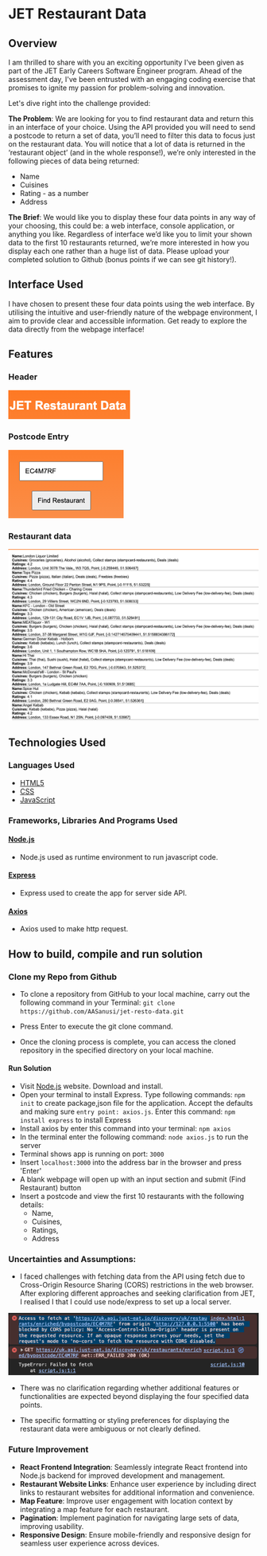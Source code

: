 # JET Restaurant Data

## Overview
I am thrilled to share with you an exciting opportunity I've been given as part of the JET Early Careers Software Engineer program. Ahead of the assessment day, I've been entrusted with an engaging coding exercise that promises to ignite my passion for problem-solving and innovation.

Let's dive right into the challenge provided:

**The Problem**: We are looking for you to find restaurant data and return this in an interface of your choice.
Using the API provided you will need to send a postcode to return a set of data, you’ll need to filter this data to focus just on the restaurant data.
You will notice that a lot of data is returned in the ‘restaurant object’ (and in the whole response!), we’re only interested in the following pieces of data being returned:

- Name
- Cuisines
- Rating - as a number
- Address

**The Brief**: We would like you to display these four data points in any way of your choosing, this could be: a web interface, console application, or anything you like.
Regardless of interface we’d like you to limit your shown data to the first 10 restaurants returned, we’re more interested in how you display each one rather than a huge list of data.
Please upload your completed solution to Github (bonus points if we can see git history!).

## Interface Used
I have chosen to present these four data points using the web interface. By utilising the intuitive and user-friendly nature of the webpage environment, I aim to provide clear and accessible information. Get ready to explore the data directly from the webpage interface!

## Features
### Header
![Header of the page image](/assets/images/jet-header.png)
### Postcode Entry
![Postcode entry image](/assets/images/postcode-entry.png)
### Restaurant data
![Restaurant data image](/assets/images/restaurants.png)
## Technologies Used
### Languages Used
- [HTML5](https://en.wikipedia.org/wiki/HTML)
- [CSS](https://en.wikipedia.org/wiki/CSS)
- [JavaScript](https://en.wikipedia.org/wiki/JavaScript)

### Frameworks, Libraries And Programs Used 
#### [Node.js](https://nodejs.org/en)
   - Node.js used as runtime environment to run javascript code.
#### [Express](https://expressjs.com/)
   - Express used to create the app for server side API.
#### [Axios](https://axios-http.com/)
   - Axios used to make http request.


## How to build, compile and run solution
### Clone my Repo from Github
- To clone a repository from GitHub to your local machine, carry out the following command in your Terminal: 
`git clone https://github.com/AASanusi/jet-resto-data.git`

- Press Enter to execute the git clone command.

- Once the cloning process is complete, you can access the cloned repository in the specified directory on your local machine.

#### Run Solution
- Visit [Node.js](https://nodejs.org/en) website. Download and install.
- Open your terminal to install Express. Type following commands: `npm init` to create package,json file for the application. Accept the defaults and making sure `entry point: axios.js`. Enter this command: `npm install express` to install Express
- Install axios by enter this command into your terminal: `npm axios`
- In the terminal enter the following command: `node axios.js` to run the server
- Terminal shows app is running on port: `3000`
- Insert `localhost:3000` into the address bar in the browser and press 'Enter'
- A blank webpage will open up with an input section and submit (Find Restaurant) button
- Insert a postcode and view the first 10 restaurants with the following details:
  - Name,
  - Cuisines,
  - Ratings,
  - Address

### Uncertainties and Assumptions:
- I faced challenges with fetching data from the API using fetch due to Cross-Origin Resource Sharing (CORS) restrictions in the web browser. After exploring different approaches and seeking clarification from JET, I realised I that I could use node/express to set up a local server.

![Screenshot of CORS block](assets/images/cors-blocking.png)

- There was no clarification regarding whether additional features or functionalities are expected beyond displaying the four specified data points.

- The specific formatting or styling preferences for displaying the restaurant data were ambiguous or not clearly defined.

### Future Improvement
- **React Frontend Integration**: Seamlessly integrate React frontend into Node.js backend for improved development and management.
- **Restaurant Website Links**: Enhance user experience by including direct links to restaurant websites for additional information and convenience.
- **Map Feature**: Improve user engagement with location context by integrating a map feature for each restaurant.
- **Pagination**: Implement pagination for navigating large sets of data, improving usability.
- **Responsive Design**: Ensure mobile-friendly and responsive design for seamless user experience across devices.


